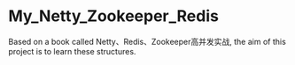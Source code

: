 # My_Netty_Zookeeper_Redis
Based on a book called Netty、Redis、Zookeeper高并发实战, the aim of this project is to learn these structures.
